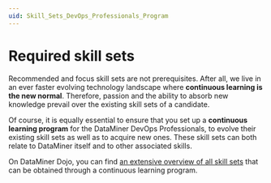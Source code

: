 ```yaml
---
uid: Skill_Sets_DevOps_Professionals_Program
---
```


# Required skill sets

Recommended and focus skill sets are not prerequisites. After all, we live in an ever faster evolving technology landscape where **continuous learning is the new normal**. Therefore, passion and the ability to absorb new knowledge prevail over the existing skill sets of a candidate.

Of course, it is equally essential to ensure that you set up a **continuous learning program** for the DataMiner DevOps Professionals, to evolve their existing skill sets as well as to acquire new ones. These skill sets can both relate to DataMiner itself and to other associated skills.

On DataMiner Dojo, you can find [an extensive overview of all skill sets](https://community.dataminer.services/dataminer-devops-professional-program/#expectations) that can be obtained through a continuous learning program.
